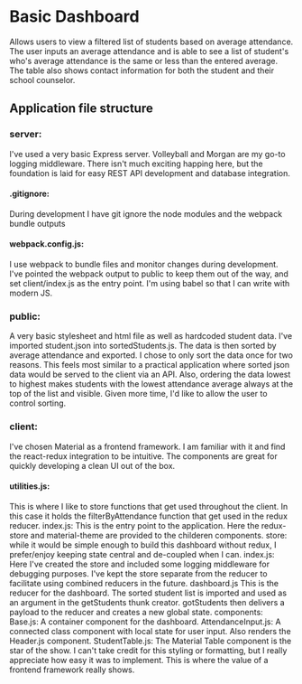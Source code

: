 # Basic Dashboard

Allows users to view a filtered list of students based on average attendance.
The user inputs an average attendance and is able to see a list of student's who's average attendance is the same or less than the entered average.
The table also shows contact information for both the student and their school counselor.

## Application file structure

### server:
I've used a very basic Express server. Volleyball and Morgan are my go-to logging middleware. There isn't much exciting happing here, but the foundation is laid for easy REST API development and database integration.

#### .gitignore:
During development I have git ignore the node modules and the webpack bundle outputs

#### webpack.config.js:
I use webpack to bundle files and monitor changes during development. I've pointed the webpack output to public to keep them out of the way, and set client/index.js as the entry point. I'm using babel so that I can write with modern JS.

### public:
A very basic stylesheet and html file as well as hardcoded student data. I've imported student.json into sortedStudents.js. The data is then sorted by average attendance and exported. I chose to only sort the data once for two reasons. This feels most similar to a practical application where sorted json data would be served to the client via an API. Also, ordering the data lowest to highest makes students with the lowest attendance average always at the top of the list and visible. Given more time, I'd like to allow the user to control sorting.  

### client:
  I've chosen Material as a frontend framework. I am familiar with it and find the react-redux integration to be intuitive. The components are great for quickly developing a clean UI out of the box.
  #### utilities.js:
  This is where I like to store functions that get used throughout the client. In this case it holds the filterByAttendance function that get used in the redux reducer.
  index.js:
  This is the entry point to the application. Here the redux-store and material-theme are provided to the childeren components.
  store:
    while it would be simple enough to build this dashboard without redux, I prefer/enjoy keeping state central and de-coupled when I can.
    index.js:
    Here I've created the store and included some logging middleware for debugging purposes. I've kept the store separate from the reducer to facilitate using combined reducers in the future.
    dashboard.js
    This is the reducer for the dashboard. The sorted student list is imported and used as an argument in the getStudents thunk creator. gotStudents then delivers a payload to the reducer and creates a new global state.
  components:
    Base.js:
    A container component for the dashboard.
    AttendanceInput.js:
    A connected class component with local state for user input. Also renders the Header.js component.
    StudentTable.js:
    The Material Table component is the star of the show. I can't take credit for this styling or formatting, but I really appreciate how easy it was to implement. This is where the value of a frontend framework really shows.
